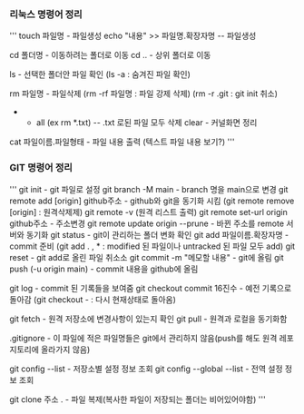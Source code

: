 ### 리눅스 명령어 정리
'''
touch 파일명 - 파일생성
echo "내용" >> 파일명.확장자명 -- 파일생성

cd 폴더명 - 이동하려는 폴더로 이동
cd .. - 상위 폴더로 이동

ls - 선택한 폴더안 파일 확인
(ls -a : 숨겨진 파일 확인)

rm 파일명 - 파일삭제
(rm -rf 파일명 : 파일 강제 삭제)
(rm -r .git : git init 취소)

* - all (ex rm *.txt) -- .txt 로된 파일 모두 삭제
clear - 커널화면 정리

cat 파일이름.파일형태 - 파일 내용 출력 (텍스트 파일 내용 보기?)
'''
### GIT 명령어 정리
'''
git init - git 파일로 설정
git branch -M main  - branch 명을 main으로 변경
git remote add [origin] github주소 - github와 git을 동기화 시킴
(git remote remove [origin] : 원격삭제제)
git remote -v (원격 리스트 출력)
git remote set-url origin github주소 - 주소변경
git remote update origin --prune - 바뀐 주소를 remote 서버와 동기화
git status - git이 관리하는 폴더 변화 확인
git add 파일이름.확장자명 - commit 준비
(git add . , * : modified 된 파일이나 untracked 된 파일 모두 add)
git reset - git add로 올린 파일 취소소
git commit -m "메모할 내용" - git에 올림
git push (-u origin main) - commit 내용을 github에 올림

git log - commit 된 기록들을 보여줌
git checkout commit 16진수 - 예전 기록으로 돌아감
(git checkout - : 다시 현재상태로 돌아옴)

git fetch - 원격 저장소에 변경사항이 있는지 확인
git pull - 원격과 로컬을 동기화함

.gitignore - 이 파일에 적은 파일명들은 git에서 관리하지 않음(push를 해도 원격 레포지토리에 올라가지 않음)

git config --list - 저장소별 설정 정보 조회
git config --global --list - 전역 설정 정보 조회

git clone 주소 . - 파일 복제(복사한 파일이 저장되는 폴더는 비어있어야함)
'''
